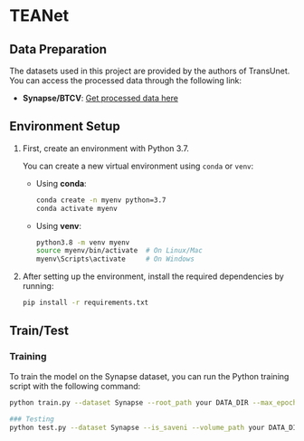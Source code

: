 # TEANet
## Data Preparation

The datasets used in this project are provided by the authors of TransUnet. You can access the processed data through the following link:

- **Synapse/BTCV**: [Get processed data here](https://drive.google.com/drive/folders/1ACJEoTp-uqfFJ73qS3eUObQh52nGuzCd)

## Environment Setup

1. First, create an environment with Python 3.7.

   You can create a new virtual environment using `conda` or `venv`:

   - Using **conda**:
     ```bash
     conda create -n myenv python=3.7
     conda activate myenv
     ```

   - Using **venv**:
     ```bash
     python3.8 -m venv myenv
     source myenv/bin/activate  # On Linux/Mac
     myenv\Scripts\activate     # On Windows
     ```

2. After setting up the environment, install the required dependencies by running:
   ```bash
   pip install -r requirements.txt

## Train/Test

### Training

To train the model on the Synapse dataset, you can run the Python training script with the following command:

```bash
python train.py --dataset Synapse --root_path your DATA_DIR --max_epochs 200 --output_dir your OUT_DIR  --img_size 224 --base_lr 0.001 --batch_size 16

### Testing
python test.py --dataset Synapse --is_saveni --volume_path your DATA_DIR --output_dir your OUT_DIR --max_epoch 200 --base_lr 0.001 --img_size 224 --batch_size 16


